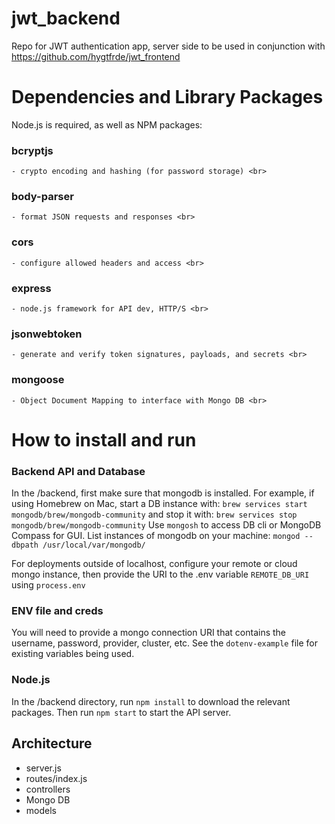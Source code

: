 # jwt_backend
Repo for JWT authentication app, server side
to be used in conjunction with https://github.com/hygtfrde/jwt_frontend

# Dependencies and Library Packages
Node.js is required, as well as NPM packages:
### bcryptjs
    - crypto encoding and hashing (for password storage) <br>
### body-parser
    - format JSON requests and responses <br>
### cors
    - configure allowed headers and access <br>
### express
    - node.js framework for API dev, HTTP/S <br>
### jsonwebtoken
    - generate and verify token signatures, payloads, and secrets <br>
### mongoose
    - Object Document Mapping to interface with Mongo DB <br>
    
# How to install and run

### Backend API and Database
In the /backend, first make sure that mongodb is installed. For example, if using Homebrew on Mac, start a DB instance with:
`brew services start mongodb/brew/mongodb-community`
and stop it with:
`brew services stop mongodb/brew/mongodb-community`
Use `mongosh` to access DB cli or MongoDB Compass for GUI.
List instances of mongodb on your machine:
`mongod --dbpath /usr/local/var/mongodb/`

For deployments outside of localhost, configure your remote or cloud mongo instance, then provide the URI to the .env variable `REMOTE_DB_URI` using `process.env`

### ENV file and creds
You will need to provide a mongo connection URI that contains the username, password, provider, cluster, etc. See the `dotenv-example` file for existing variables being used.

### Node.js
In the /backend directory, run `npm install` to download the relevant packages. Then run `npm start` to start the API server.

## Architecture
- server.js
- routes/index.js
- controllers
- Mongo DB
- models


